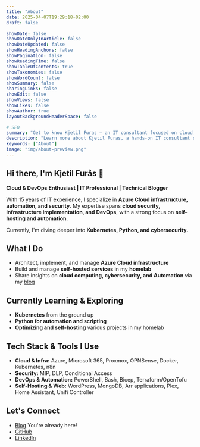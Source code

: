 ```yaml
---
title: "About"
date: 2025-04-07T19:29:18+02:00
draft: false

showDate: false
showDateOnlyInArticle: false
showDateUpdated: false
showHeadingAnchors: false
showPagination: false
showReadingTime: false
showTableOfContents: true
showTaxonomies: false
showWordCount: false
showSummary: false
sharingLinks: false
showEdit: false
showViews: false
showLikes: false
showAuthor: true
layoutBackgroundHeaderSpace: false

# SEO
summary: "Get to know Kjetil Furas – an IT consultant focused on cloud, automation, and security."
description: "Learn more about Kjetil Furas, a hands-on IT consultant sharing deep-dive guides on Azure, Hugo, and tech automation."
keywords: ["About"]
image: "img/about-preview.png"
---
```


## Hi there, I'm Kjetil Furås 👋  

**Cloud & DevOps Enthusiast | IT Professional | Technical Blogger**  

With 15 years of IT experience, I specialize in **Azure Cloud infrastructure, automation, and security**. My expertise spans **cloud security, infrastructure implementation, and DevOps**, with a strong focus on **self-hosting and automation**. 

Currently, I'm diving deeper into **Kubernetes, Python, and cybersecurity**.  

## What I Do
- Architect, implement, and manage **Azure Cloud infrastructure**   
- Build and manage **self-hosted services** in my **homelab**  
- Share insights on **cloud computing, cybersecurity, and Automation** via my [blog](https://kjetilfuras.com/)  

## Currently Learning & Exploring
- **Kubernetes** from the ground up  
- **Python for automation and scripting**  
- **Optimizing and self-hosting** various projects in my homelab  

## Tech Stack & Tools I Use
- **Cloud & Infra:** Azure, Microsoft 365, Proxmox, OPNSense, Docker, Kubernetes, n8n  
- **Security:** MIP, DLP, Conditional Access  
- **DevOps & Automation:** PowerShell, Bash, Bicep, Terraform/OpenTofu  
- **Self-Hosting & Web:** WordPress, MongoDB, Arr applications, Plex, Home Assistant, Unifi Controller  

## Let's Connect
- [Blog](https://kjetilfuras.com/) You're already here! 
- [GitHub](https://github.com/kfuras/)
- [LinkedIn](https://www.linkedin.com/in/kjetil-furas/)